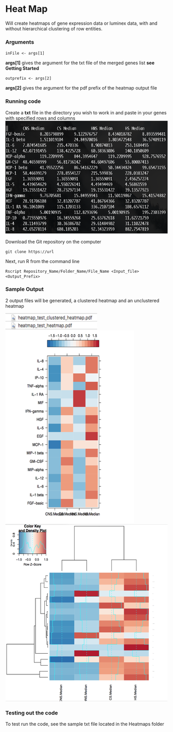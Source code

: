 # Heat Map

Will create heatmaps of gene expression data or luminex data, with and without hierarchical clustering of row entities.

### Arguments
```
inFile <- args[1]
```
**args[1]** gives the argument for the txt file of the merged genes list **see Getting Started**
```
outprefix <- args[2]
```
**args[2]** gives the argument for the pdf prefix of the heatmap output file 


### Running code

Create a **txt** file in the directory you wish to work in and paste in your genes with specified rows and columns
<img src="https://github.com/suhaschandra/Data-Visualization/blob/master/Heatmaps/Images/Sample%20txt.png" width="575" height="350" />

Download the Git repository on the computer 

```
git clone https://url
```
Next, run R from the command line

```
Rscript Repository_Name/Folder_Name/File_Name <Input_file> <Output_Prefix>
```

### Sample Output

2 output files will be generated, a clustered heatmap and an unclustered heatmap

<img src="https://github.com/suhaschandra/Data-Visualization/blob/master/Heatmaps/Images/Sample%20files.png" width="285" height="50" />

<img src="https://github.com/suhaschandra/Data-Visualization/blob/master/Heatmaps/Images/Sample%20clustered%20heatmap.png" width="400" height="600" />

<img src="https://github.com/suhaschandra/Data-Visualization/blob/master/Heatmaps/Images/Sample%20unclustered%20heatmap.png" width="550" height="550" />

### Testing out the code

To test run the code, see the sample txt file located in the Heatmaps folder
